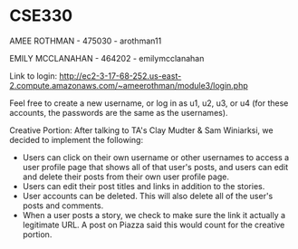 # CSE330
AMEE ROTHMAN - 475030 - arothman11

EMILY MCCLANAHAN - 464202 - emilymcclanahan

Link to login: http://ec2-3-17-68-252.us-east-2.compute.amazonaws.com/~ameerothman/module3/login.php

Feel free to create a new username, or log in as u1, u2, u3, or u4 (for these accounts, the passwords are the same as the usernames).

Creative Portion:
After talking to TA's Clay Mudter & Sam Winiarksi, we decided to implement the following:
  - Users can click on their own username or other usernames to access a user profile page that shows all of that user's posts, and users can edit and delete their posts from their own user profile page. 
  - Users can edit their post titles and links in addition to the stories.
  - User accounts can be deleted. This will also delete all of the user's posts and comments. 
  - When a user posts a story, we check to make sure the link it actually a legitimate URL. A post on Piazza said this would count for the creative portion. 
